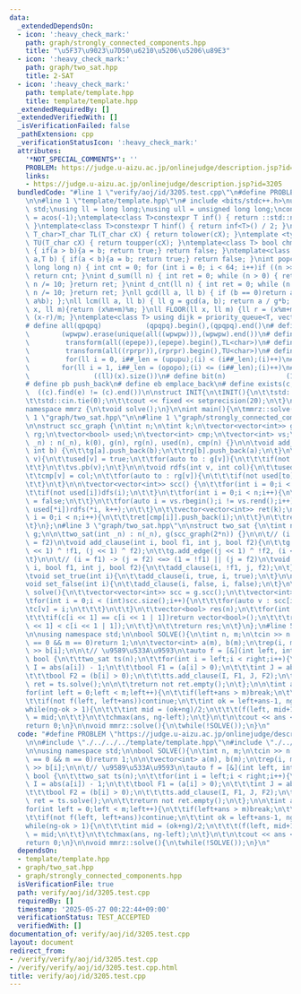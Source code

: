 ```yaml
---
data:
  _extendedDependsOn:
  - icon: ':heavy_check_mark:'
    path: graph/strongly_connected_components.hpp
    title: "\u5F37\u9023\u7D50\u6210\u5206\u5206\u89E3"
  - icon: ':heavy_check_mark:'
    path: graph/two_sat.hpp
    title: 2-SAT
  - icon: ':heavy_check_mark:'
    path: template/template.hpp
    title: template/template.hpp
  _extendedRequiredBy: []
  _extendedVerifiedWith: []
  _isVerificationFailed: false
  _pathExtension: cpp
  _verificationStatusIcon: ':heavy_check_mark:'
  attributes:
    '*NOT_SPECIAL_COMMENTS*': ''
    PROBLEM: https://judge.u-aizu.ac.jp/onlinejudge/description.jsp?id=3205
    links:
    - https://judge.u-aizu.ac.jp/onlinejudge/description.jsp?id=3205
  bundledCode: "#line 1 \"verify/aoj/id/3205.test.cpp\"\n#define PROBLEM \"https://judge.u-aizu.ac.jp/onlinejudge/description.jsp?id=3205\"\
    \n\n#line 1 \"template/template.hpp\"\n# include <bits/stdc++.h>\nusing namespace\
    \ std;\nusing ll = long long;\nusing ull = unsigned long long;\nconst double pi\
    \ = acos(-1);\ntemplate<class T>constexpr T inf() { return ::std::numeric_limits<T>::max();\
    \ }\ntemplate<class T>constexpr T hinf() { return inf<T>() / 2; }\ntemplate <typename\
    \ T_char>T_char TL(T_char cX) { return tolower(cX); }\ntemplate <typename T_char>T_char\
    \ TU(T_char cX) { return toupper(cX); }\ntemplate<class T> bool chmin(T& a,T b)\
    \ { if(a > b){a = b; return true;} return false; }\ntemplate<class T> bool chmax(T&\
    \ a,T b) { if(a < b){a = b; return true;} return false; }\nint popcnt(unsigned\
    \ long long n) { int cnt = 0; for (int i = 0; i < 64; i++)if ((n >> i) & 1)cnt++;\
    \ return cnt; }\nint d_sum(ll n) { int ret = 0; while (n > 0) { ret += n % 10;\
    \ n /= 10; }return ret; }\nint d_cnt(ll n) { int ret = 0; while (n > 0) { ret++;\
    \ n /= 10; }return ret; }\nll gcd(ll a, ll b) { if (b == 0)return a; return gcd(b,\
    \ a%b); };\nll lcm(ll a, ll b) { ll g = gcd(a, b); return a / g*b; };\nll MOD(ll\
    \ x, ll m){return (x%m+m)%m; }\nll FLOOR(ll x, ll m) {ll r = (x%m+m)%m; return\
    \ (x-r)/m; }\ntemplate<class T> using dijk = priority_queue<T, vector<T>, greater<T>>;\n\
    # define all(qpqpq)           (qpqpq).begin(),(qpqpq).end()\n# define UNIQUE(wpwpw)\
    \        (wpwpw).erase(unique(all((wpwpw))),(wpwpw).end())\n# define LOWER(epepe)\
    \         transform(all((epepe)),(epepe).begin(),TL<char>)\n# define UPPER(rprpr)\
    \         transform(all((rprpr)),(rprpr).begin(),TU<char>)\n# define rep(i,upupu)\
    \         for(ll i = 0, i##_len = (upupu);(i) < (i##_len);(i)++)\n# define reps(i,opopo)\
    \        for(ll i = 1, i##_len = (opopo);(i) <= (i##_len);(i)++)\n# define len(x)\
    \                ((ll)(x).size())\n# define bit(n)               (1LL << (n))\n\
    # define pb push_back\n# define eb emplace_back\n# define exists(c, e)       \
    \  ((c).find(e) != (c).end())\n\nstruct INIT{\n\tINIT(){\n\t\tstd::ios::sync_with_stdio(false);\n\
    \t\tstd::cin.tie(0);\n\t\tcout << fixed << setprecision(20);\n\t}\n}INIT;\n\n\
    namespace mmrz {\n\tvoid solve();\n}\n\nint main(){\n\tmmrz::solve();\n}\n#line\
    \ 1 \"graph/two_sat.hpp\"\n\n#line 1 \"graph/strongly_connected_components.hpp\"\
    \n\nstruct scc_graph {\n\tint n;\n\tint k;\n\tvector<vector<int>> g;\n\tvector<vector<int>>\
    \ rg;\n\tvector<bool> used;\n\tvector<int> cmp;\n\tvector<int> vs;\n\n\tscc_graph(int\
    \ _n) : n(_n), k(0), g(n), rg(n), used(n), cmp(n) {}\n\n\tvoid add_edge(int a,\
    \ int b) {\n\t\tg[a].push_back(b);\n\t\trg[b].push_back(a);\n\t}\n\n\tvoid dfs(int\
    \ v){\n\t\tused[v] = true;\n\t\tfor(auto to : g[v]){\n\t\t\tif(not used[to])dfs(to);\n\
    \t\t}\n\t\tvs.pb(v);\n\t}\n\n\tvoid rdfs(int v, int col){\n\t\tused[v] = true;\n\
    \t\tcmp[v] = col;\n\t\tfor(auto to : rg[v]){\n\t\t\tif(not used[to])rdfs(to, col);\n\
    \t\t}\n\t}\n\n\tvector<vector<int>> scc() {\n\t\tfor(int i = 0;i < n;i++){\n\t\
    \t\tif(not used[i])dfs(i);\n\t\t}\n\t\tfor(int i = 0;i < n;i++){\n\t\t\tused[i]\
    \ = false;\n\t\t}\n\t\tfor(auto i = vs.rbegin();i != vs.rend();i++){\n\t\t\tif(not\
    \ used[*i])rdfs(*i, k++);\n\t\t}\n\t\tvector<vector<int>> ret(k);\n\t\tfor(int\
    \ i = 0;i < n;i++){\n\t\t\tret[cmp[i]].push_back(i);\n\t\t}\n\t\treturn ret;\n\
    \t}\n};\n#line 3 \"graph/two_sat.hpp\"\n\nstruct two_sat {\n\tint n;\n\tscc_graph\
    \ g;\n\n\ttwo_sat(int _n) : n(_n), g(scc_graph(2*n)) {}\n\n\t// (i = f1) || (j\
    \ = f2)\n\tvoid add_clause(int i, bool f1, int j, bool f2){\n\t\tg.add_edge((i\
    \ << 1) ^ !f1, (j << 1) ^ f2);\n\t\tg.add_edge((j << 1) ^ !f2, (i << 1) ^ f1);\n\
    \t}\n\n\t// (i = f1) -> (j = f2) <=> (1 = !f1) || (j = f2)\n\tvoid add_if(int\
    \ i, bool f1, int j, bool f2){\n\t\tadd_clause(i, !f1, j, f2);\n\t}\n\n\t// i\n\
    \tvoid set_true(int i){\n\t\tadd_clause(i, true, i, true);\n\t}\n\n\t// !i\n\t\
    void set_false(int i){\n\t\tadd_clause(i, false, i, false);\n\t}\n\n\tvector<bool>\
    \ solve(){\n\t\tvector<vector<int>> scc = g.scc();\n\t\tvector<int> c(2*n);\n\t\
    \tfor(int i = 0;i < (int)scc.size();i++){\n\t\t\tfor(auto v : scc[i]){\n\t\t\t\
    \tc[v] = i;\n\t\t\t}\n\t\t}\n\t\tvector<bool> res(n);\n\t\tfor(int i = 0;i < n;i++){\n\
    \t\t\tif(c[i << 1] == c[i << 1 | 1])return vector<bool>();\n\t\t\tres[i] = (c[i\
    \ << 1] < c[i << 1 | 1]);\n\t\t}\n\t\treturn res;\n\t}\n};\n#line 5 \"verify/aoj/id/3205.test.cpp\"\
    \n\nusing namespace std;\n\nbool SOLVE(){\n\tint n, m;\n\tcin >> n >> m;\n\tif(n\
    \ == 0 && m == 0)return 1;\n\n\tvector<int> a(m), b(m);\n\trep(i, m)cin >> a[i]\
    \ >> b[i];\n\n\t// \u9589\u533A\u9593\n\tauto f = [&](int left, int right) ->\
    \ bool {\n\t\ttwo_sat ts(n);\n\t\tfor(int i = left;i < right;i++){\n\t\t\tint\
    \ I = abs(a[i]) - 1;\n\t\t\tbool F1 = (a[i] > 0);\n\t\t\tint J = abs(b[i]) - 1;\n\
    \t\t\tbool F2 = (b[i] > 0);\n\t\t\tts.add_clause(I, F1, J, F2);\n\t\t}\n\t\tauto\
    \ ret = ts.solve();\n\n\t\treturn not ret.empty();\n\t};\n\n\tint ans = 1;\n\t\
    for(int left = 0;left < m;left++){\n\t\tif(left+ans > m)break;\n\t\t// ok_th\n\
    \t\tif(not f(left, left+ans))continue;\n\t\tint ok = left+ans-1, ng = m;\n\t\t\
    while(ng-ok > 1){\n\t\t\tint mid = (ok+ng)/2;\n\t\t\t(f(left, mid+1) ? ok : ng)\
    \ = mid;\n\t\t}\n\t\tchmax(ans, ng-left);\n\t}\n\t\n\tcout << ans << '\\n';\n\t\
    return 0;\n}\n\nvoid mmrz::solve(){\n\twhile(!SOLVE());\n}\n"
  code: "#define PROBLEM \"https://judge.u-aizu.ac.jp/onlinejudge/description.jsp?id=3205\"\
    \n\n#include \"./../../../template/template.hpp\"\n#include \"./../../../graph/two_sat.hpp\"\
    \n\nusing namespace std;\n\nbool SOLVE(){\n\tint n, m;\n\tcin >> n >> m;\n\tif(n\
    \ == 0 && m == 0)return 1;\n\n\tvector<int> a(m), b(m);\n\trep(i, m)cin >> a[i]\
    \ >> b[i];\n\n\t// \u9589\u533A\u9593\n\tauto f = [&](int left, int right) ->\
    \ bool {\n\t\ttwo_sat ts(n);\n\t\tfor(int i = left;i < right;i++){\n\t\t\tint\
    \ I = abs(a[i]) - 1;\n\t\t\tbool F1 = (a[i] > 0);\n\t\t\tint J = abs(b[i]) - 1;\n\
    \t\t\tbool F2 = (b[i] > 0);\n\t\t\tts.add_clause(I, F1, J, F2);\n\t\t}\n\t\tauto\
    \ ret = ts.solve();\n\n\t\treturn not ret.empty();\n\t};\n\n\tint ans = 1;\n\t\
    for(int left = 0;left < m;left++){\n\t\tif(left+ans > m)break;\n\t\t// ok_th\n\
    \t\tif(not f(left, left+ans))continue;\n\t\tint ok = left+ans-1, ng = m;\n\t\t\
    while(ng-ok > 1){\n\t\t\tint mid = (ok+ng)/2;\n\t\t\t(f(left, mid+1) ? ok : ng)\
    \ = mid;\n\t\t}\n\t\tchmax(ans, ng-left);\n\t}\n\t\n\tcout << ans << '\\n';\n\t\
    return 0;\n}\n\nvoid mmrz::solve(){\n\twhile(!SOLVE());\n}\n"
  dependsOn:
  - template/template.hpp
  - graph/two_sat.hpp
  - graph/strongly_connected_components.hpp
  isVerificationFile: true
  path: verify/aoj/id/3205.test.cpp
  requiredBy: []
  timestamp: '2025-05-27 00:22:44+09:00'
  verificationStatus: TEST_ACCEPTED
  verifiedWith: []
documentation_of: verify/aoj/id/3205.test.cpp
layout: document
redirect_from:
- /verify/verify/aoj/id/3205.test.cpp
- /verify/verify/aoj/id/3205.test.cpp.html
title: verify/aoj/id/3205.test.cpp
---
```

